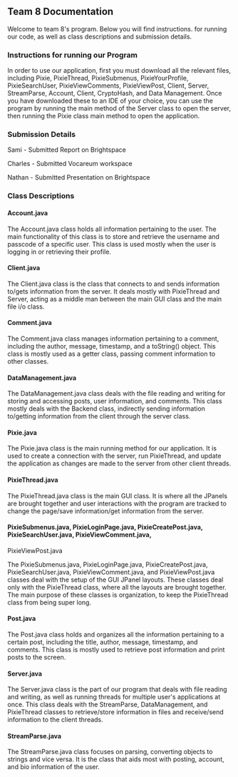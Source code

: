 ## **Team 8 Documentation**

Welcome to team 8's program. Below you will find instructions. for running our code,
as well as class descriptions and submission details.


### **Instructions for running our Program**

In order to use our application, first you must download all the relevant files, including
Pixie, PixieThread, PixieSubmenus, PixieYourProfile, PixieSearchUser, PixieViewComments, PixieViewPost, Client, Server,
StreamParse, Account, Client, CryptoHash, and Data Management. Once you have downloaded these to an IDE of your choice,
you can use the program by running the main method of the Server class to open the server, then running the Pixie class
main method to open the application.

### **Submission Details**

Sami - Submitted Report on Brightspace

Charles - Submitted Vocareum workspace

Nathan - Submitted Presentation on Brightspace

### **Class Descriptions**

#### **Account.java**

The Account.java class holds all information pertaining to the user.
The main functionality of this class is to store and retrieve the username
and passcode of a specific user. This class is used mostly when the user is logging in or retrieving their profile.

#### Client.java

The Client.java class is the class that connects to and sends information to/gets information from the server. It
deals mostly with PixieThread and Server, acting as a middle man between the main GUI class and the main file i/o class.

#### **Comment.java**

The Comment.java class manages information pertaining to a comment, including the author, message, timestamp,
and a toString() object. This class is mostly used as a getter class, passing comment information to other classes.

#### **DataManagement.java**

The DataManagement.java class deals with the file reading and writing for storing and accessing posts,
user information, and comments. This class mostly deals with the Backend class, indirectly sending information
to/getting information from the client through the server class.

#### Pixie.java

The Pixie.java class is the main running method for our application. It is used to create a connection with the
server, run PixieThread, and update the application as changes are made to the server from other client threads.

#### PixieThread.java

The PixieThread.java class is the main GUI class. It is where all the JPanels are brought together and user
interactions with the program are tracked to change the page/save information/get information from the server.

#### PixieSubmenus.java, PixieLoginPage.java, PixieCreatePost.java, PixieSearchUser.java, PixieViewComment.java,
PixieViewPost.java

The PixieSubmenus.java, PixieLoginPage.java, PixieCreatePost.java, PixieSearchUser.java, PixieViewComment.java,
and PixieViewPost.java classes deal with the setup of the GUI JPanel layouts. These classes deal only with the
PixieThread class, where all the layouts are brought together. The main purpose of these classes is organization,
to keep the PixieThread class from being super long.

#### **Post.java**

The Post.java class holds and organizes all the information pertaining to a certain post, including the title, author,
message, timestamp, and comments. This class is mostly used to retrieve post information and
print posts to the screen.

#### Server.java

The Server.java class is the part of our program that deals with file reading and writing, as well as running threads
for multiple user's applications at once. This class deals with the StreamParse, DataManagement, and PixieThread classes
to retrieve/store information in files and receive/send information to the client threads.

#### **StreamParse.java**

The StreamParse.java class focuses on parsing, converting objects to strings and vice versa. It is the class
that aids most with posting, account, and bio information of the user.
